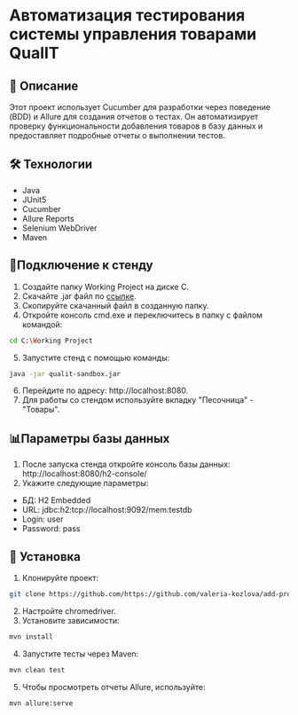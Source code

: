 # Автоматизация тестирования системы управления товарами QualIT
## 📄 Описание
Этот проект использует Cucumber для разработки через поведение (BDD) и Allure для создания отчетов о тестах. 
Он автоматизирует проверку функциональности добавления товаров в базу данных и предоставляет подробные отчеты о выполнении тестов.

## 🛠 Технологии
- Java
- JUnit5
- Cucumber
- Allure Reports
- Selenium WebDriver
- Maven

## 🔌Подключение к стенду
1. Создайте папку Working Project на диске C.
2. Скачайте .jar файл по [ссылке](https://drive.google.com/file/d/18bI8rR9uPjVUNbSPIXBs84qViW0_VFpg/view).
3. Скопируйте скачанный файл в созданную папку.
4. Откройте консоль cmd.exe и переключитесь в папку с файлом командой:
```bash
cd C:\Working Project
```
5. Запустите стенд с помощью команды:
```bash
java -jar qualit-sandbox.jar
```
6. Перейдите по адресу: http://localhost:8080.
7. Для работы со стендом используйте вкладку "Песочница" - "Товары".

## 📊Параметры базы данных
1. После запуска стенда откройте консоль базы данных: http://localhost:8080/h2-console/
2. Укажите следующие параметры:
- БД: H2 Embedded
- URL: jdbc:h2:tcp://localhost:9092/mem:testdb
- Login: user
- Password: pass

## 🚀 Установка
1. Клонируйте проект:
```bash
git clone https://github.com/https://github.com/valeria-kozlova/add-products-cucumber
```
2. Настройте chromedriver.
3. Установите зависимости:
```bash
mvn install
```
4. Запустите тесты через Maven:
```bash
mvn clean test
```
5. Чтобы просмотреть отчеты Allure, используйте:
```bash
mvn allure:serve
```
